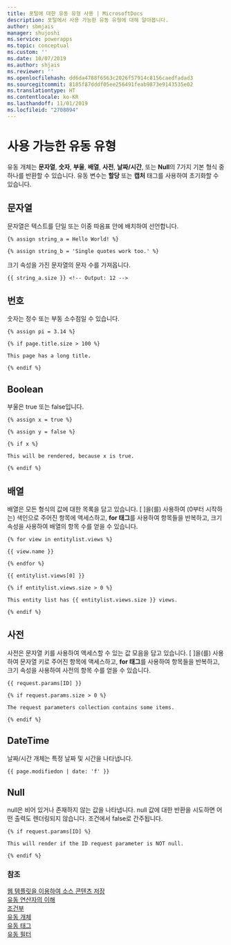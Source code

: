 ```yaml
---
title: 포털에 대한 유동 유형 사용 | MicrosoftDocs
description: 포털에서 사용 가능한 유동 유형에 대해 알아봅니다.
author: sbmjais
manager: shujoshi
ms.service: powerapps
ms.topic: conceptual
ms.custom: ''
ms.date: 10/07/2019
ms.author: shjais
ms.reviewer: ''
ms.openlocfilehash: dd6da4788f6563c2026f57914c8156caedfadad3
ms.sourcegitcommit: 8185f87dddf05ee256491feab9873e9143535e02
ms.translationtype: HT
ms.contentlocale: ko-KR
ms.lasthandoff: 11/01/2019
ms.locfileid: "2708094"
---
```

# <a name="available-liquid-types"></a>사용 가능한 유동 유형

유동 개체는 **문자열**, **숫자**, **부울**, **배열**, **사전**, **날짜/시간**, 또는 **Null**의 7가지 기본 형식 중 하나를 반환할 수 있습니다. 유동 변수는 **할당** 또는 **캡처** 태그를 사용하여 초기화할 수 있습니다.

## <a name="string"></a>문자열

문자열은 텍스트를 단일 또는 이중 따옴표 안에 배치하여 선언합니다.

```
{% assign string_a = Hello World! %}

{% assign string_b = 'Single quotes work too.' %}
```

크기 속성을 가진 문자열의 문자 수를 가져옵니다.

```
{{ string_a.size }} <!-- Output: 12 -->
```

## <a name="number"></a>번호

숫자는 정수 또는 부동 소수점일 수 있습니다.

```
{% assign pi = 3.14 %}

{% if page.title.size > 100 %}

This page has a long title.

{% endif %}
```

## <a name="boolean"></a>Boolean

부울은 true 또는 false입니다.

```
{% assign x = true %}

{% assign y = false %}

{% if x %}

This will be rendered, because x is true.

{% endif %}
```

## <a name="array"></a>배열

배열은 모든 형식의 값에 대한 목록을 담고 있습니다. \[ \]을(를) 사용하여 (0부터 시작하는) 색인으로 주어진 항목에 액세스하고, **for 태그**를 사용하여 항목들을 반복하고, 크기 속성을 사용하여 배열의 항목 수를 얻을 수 있습니다.

```
{% for view in entitylist.views %}

{{ view.name }}

{% endfor %}

{{ entitylist.views[0] }}

{% if entitylist.views.size > 0 %}

This entity list has {{ entitylist.views.size }} views.

{% endif %}
```

## <a name="dictionary"></a>사전

사전은 문자열 키를 사용하여 액세스할 수 있는 값 모음을 담고 있습니다. \[ \]을(를) 사용하여 문자열 키로 주어진 항목에 액세스하고, **for 태그**를 사용하여 항목들을 반복하고, 크기 속성을 사용하여 사전의 항목 수를 얻을 수 있습니다.

```
{{ request.params[ID] }}

{% if request.params.size > 0 %}

The request parameters collection contains some items.

{% endif %}
```

## <a name="datetime"></a>DateTime

날짜/시간 개체는 특정 날짜 및 시간을 나타냅니다.

```
{{ page.modifiedon | date: 'f' }}
```

## <a name="null"></a>Null

null은 비어 있거나 존재하지 않는 값을 나타냅니다. null 값에 대한 반환을 시도하면 어떤 출력도 렌더링되지 않습니다. 조건에서 false로 간주됩니다.

```
{% if request.params[ID] %}

This will render if the ID request parameter is NOT null.

{% endif %}
```

### <a name="see-also"></a>참조

[웹 템플릿을 이용하여 소스 콘텐츠 저장](store-content-web-templates.md)  
[유동 연산자의 이해](liquid-operators.md)  
[조건부](liquid-conditional-operators.md)  
[유동 개체](liquid-objects.md)  
[유동 태그](liquid-tags.md)  
[유동 필터](liquid-filters.md)  